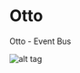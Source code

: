 # Otto
Otto - Event Bus

![alt tag](https://raw.github.com/Gaantz/Otto/blob/master/screenshots/landy.png)
